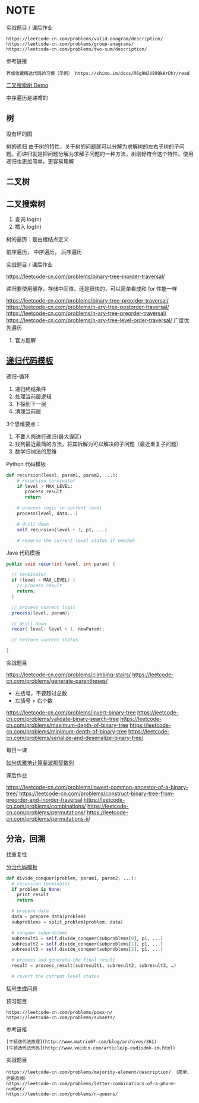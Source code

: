 # NOTE

实战题目 / 课后作业

    https://leetcode-cn.com/problems/valid-anagram/description/
    https://leetcode-cn.com/problems/group-anagrams/
    https://leetcode-cn.com/problems/two-sum/description/

参考链接

    养成收藏精选代码的习惯（示例） https://shimo.im/docs/R6g9WJV89QkHrDhr/read


[二叉搜索树 Demo](https://visualgo.net/zh/bst)

中序遍历是递增的

## 树

没有环的图

树的递归
由于树的特性，关于树的问题就可以分解为求解树的左右子树的子问题。而递归就是把问题分解为求解子问题的一种方法，树刚好符合这个特性。使用递归也更加简单，更容易理解

## 二叉树

## 二叉搜索树

1. 查询 log(n)
2. 插入 log(n)

树的遍历：是由根结点定义

前序遍历， 中序遍历， 后序遍历

实战题目 / 课后作业

https://leetcode-cn.com/problems/binary-tree-inorder-traversal/

递归要使用缓存，存储中间值，还是很快的，可以简单看成和 for 性能一样

https://leetcode-cn.com/problems/binary-tree-preorder-traversal/
https://leetcode-cn.com/problems/n-ary-tree-postorder-traversal/
https://leetcode-cn.com/problems/n-ary-tree-preorder-traversal/
https://leetcode-cn.com/problems/n-ary-tree-level-order-traversal/ 广度优先遍历

1. 官方题解

## [递归代码模板](https://shimo.im/docs/DjqqGCT3xqDYwPyY/read)

递归-循环

1. 递归终结条件
2. 处理当前层逻辑
3. 下探到下一层
4. 清理当前层

3个思维要点：

1. 不要人肉进行递归(最大误区)
2. 找到最近最简的方法，将其拆解为可以解决的子问题（最近重复子问题）
3. 数学归纳法的思维

Python 代码模板

```python
def recursion(level, param1, param2, ...):
    # recursion terminator
    if level > MAX_LEVEL:
       process_result
       return

    # process logic in current level
    process(level, data...)

    # drill down
    self.recursion(level + 1, p1, ...)

    # reverse the current level status if needed
```

Java 代码模板

```java
public void recur(int level, int param) {

  // terminator
  if (level > MAX_LEVEL) {
    // process result
    return;
  }

  // process current logic
  process(level, param);

  // drill down
  recur( level: level + 1, newParam);

  // restore current status

}
```

实战题目

https://leetcode-cn.com/problems/climbing-stairs/
https://leetcode-cn.com/problems/generate-parentheses/

- 左括号，不要超过总数
- 左括号 > 右个数

https://leetcode-cn.com/problems/invert-binary-tree
https://leetcode-cn.com/problems/validate-binary-search-tree
https://leetcode-cn.com/problems/maximum-depth-of-binary-tree
https://leetcode-cn.com/problems/minimum-depth-of-binary-tree
https://leetcode-cn.com/problems/serialize-and-deserialize-binary-tree/

每日一课

[如何优雅地计算斐波那契数列](https://time.geekbang.org/dailylesson/detail/100028406)

课后作业

https://leetcode-cn.com/problems/lowest-common-ancestor-of-a-binary-tree/
https://leetcode-cn.com/problems/construct-binary-tree-from-preorder-and-inorder-traversal
https://leetcode-cn.com/problems/combinations/
https://leetcode-cn.com/problems/permutations/
https://leetcode-cn.com/problems/permutations-ii/

## 分治，回溯

找重复性

[分治代码模板](https://shimo.im/docs/3xvghYh3JJPKwdvt)

```python
def divide_conquer(problem, param1, param2, ...):
  # recursion terminator
  if problem is None:
    print_result
    return

  # prepare data
  data = prepare_data(problem)
  subproblems = split_problem(problem, data)

  # conquer subproblems
  subresult1 = self.divide_conquer(subproblems[0], p1, ...)
  subresult2 = self.divide_conquer(subproblems[1], p1, ...)
  subresult3 = self.divide_conquer(subproblems[2], p1, ...)

  # process and generate the final result
  result = process_result(subresult1, subresult2, subresult3, …)

  # revert the current level states
```

[括号生成问题](https://leetcode-cn.com/problems/generate-parentheses/)

预习题目

    https://leetcode-cn.com/problems/powx-n/
    https://leetcode-cn.com/problems/subsets/

参考链接

    [牛顿迭代法原理](http://www.matrix67.com/blog/archives/361)
    [牛顿迭代法代码](http://www.voidcn.com/article/p-eudisdmk-zm.html)

实战题目

    https://leetcode-cn.com/problems/majority-element/description/ （简单、但是高频）
    https://leetcode-cn.com/problems/letter-combinations-of-a-phone-number/
    https://leetcode-cn.com/problems/n-queens/
